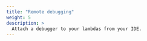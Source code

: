 ```yaml
---
title: "Remote debugging"
weight: 5
description: >
  Attach a debugger to your lambdas from your IDE.
---
```

